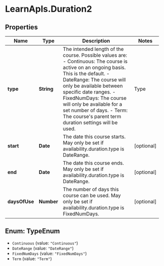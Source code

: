 # LearnApIs.Duration2

## Properties
Name | Type | Description | Notes
------------ | ------------- | ------------- | -------------
**type** | **String** | The intended length of the course. Possible values are:  - Continuous: The course is active on an ongoing basis. This is the default. - DateRange: The course will only be available between specific date ranges. - FixedNumDays: The course will only be available for a set number of days. - Term: The course&#x27;s parent term duration settings will be used.   | Type      | Description  | --------- | --------- | | Continuous | Course is active on an ongoing basis. | | DateRange | Course is only intended to be available between specific date ranges | | FixedNumDays | Course is only available for a set number of days | | Term | Course availablity is dictated by its associated term |  | [optional] 
**start** | **Date** | The date this course starts. May only be set if availability.duration.type is DateRange. | [optional] 
**end** | **Date** | The date this course ends. May only be set if availability.duration.type is DateRange. | [optional] 
**daysOfUse** | **Number** | The number of days this course can be used. May only be set if availability.duration.type is FixedNumDays. | [optional] 

<a name="TypeEnum"></a>
## Enum: TypeEnum

* `Continuous` (value: `"Continuous"`)
* `DateRange` (value: `"DateRange"`)
* `FixedNumDays` (value: `"FixedNumDays"`)
* `Term` (value: `"Term"`)

